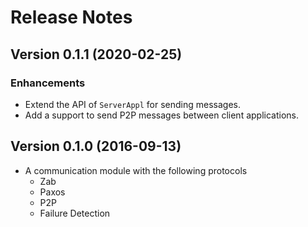 # Release Notes

## Version 0.1.1 (2020-02-25)

### Enhancements

- Extend the API of `ServerAppl` for sending messages.
- Add a support to send P2P messages between client applications.

## Version 0.1.0 (2016-09-13)

- A communication module with the following protocols
  - Zab
  - Paxos
  - P2P
  - Failure Detection
